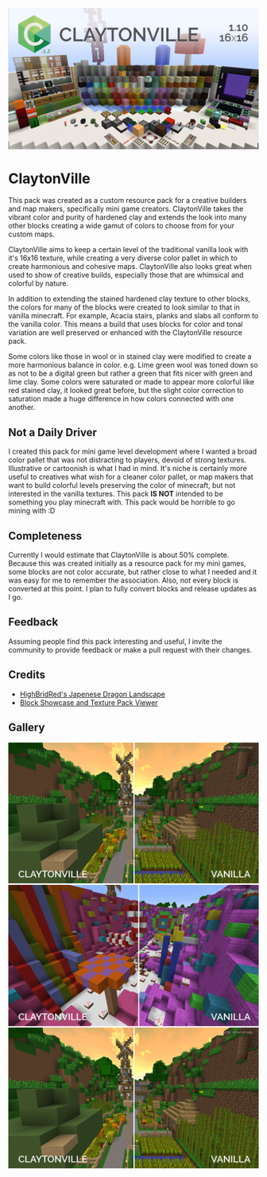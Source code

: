 ![Block Showcase](https://github.com/markaplet/claytonville/blob/master/screenshots/hero.jpg)

# ClaytonVille
This pack was created as a custom resource pack for a creative builders and map makers, specifically mini game creators. ClaytonVille takes the vibrant color and purity of hardened clay and extends the look into many other blocks creating a wide gamut of colors to choose from for your custom maps. 

ClaytonVille aims to keep a certain level of the traditional vanilla look with it's 16x16 texture, while creating a very diverse color pallet in which to create harmonious and cohesive maps.  ClaytonVille also looks great when used to show of creative builds, especially those that are whimsical and colorful by nature.

In addition to extending the stained hardened clay texture to other blocks, the colors for many of the blocks were created to look similar to that in vanilla minecraft. For example, Acacia stairs, planks and slabs all conform to the vanilla color. This means a build that uses blocks for color and tonal variation are well preserved or enhanced with the ClaytonVille resource pack. 

Some colors like those in wool or in stained clay were modified to create a more harmonious balance in color. e.g. Lime green wool was toned down so as not to be a digital green but rather a green that fits nicer with green and lime clay. Some colors were saturated or made to appear more colorful like red stained clay, it looked great before, but the slight color correction to saturation made a huge difference in how colors connected with one another.

## Not a Daily Driver
I created this pack for mini game level development where I wanted a broad color pallet that was not distracting to players, devoid of strong textures. Illustrative or cartoonish is what I had in mind. It's niche is certainly more useful to creatives what wish for a cleaner color pallet, or map makers that want to build colorful levels preserving the color of minecraft, but not interested in the vanilla textures. This pack **IS NOT** intended to be something you play minecraft with. This pack would be horrible to go mining with :D

## Completeness
Currently I would estimate that ClaytonVille is about 50% complete. Because this was created initially as a resource pack for my mini games, some blocks are not color accurate, but rather close to what I needed and it was easy for me to remember the association. Also, not every block is converted at this point. I plan to fully convert blocks and release updates as I go. 

## Feedback
Assuming people find this pack interesting and useful, I invite the community to provide feedback or make a pull request with their changes. 

## Credits
* [HighBridRed's Japenese Dragon Landscape](http://www.planetminecraft.com/project/highbridreds-plot/)
* [Block Showcase and Texture Pack Viewer](http://www.planetminecraft.com/project/block-showcase-1965258/)

## Gallery
![Parkour Map by minecraft-pg5](https://github.com/markaplet/claytonville/blob/master/screenshots/compare-01.jpg)
![Parkour Map by minecraft-pg5](https://github.com/markaplet/claytonville/blob/master/screenshots/compare-02.jpg)
![Japenese Dragon by highbridred](https://github.com/markaplet/claytonville/blob/master/screenshots/compare-01.jpg)